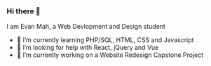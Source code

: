 ### Hi there 👋

I am Evan Mah, a Web Devlopment and Design student
- 🌱 I’m currently learning PHP/SQL, HTML, CSS and Javascript
- 🤔 I’m looking for help with React, jQuery and Vue
-  🔭 I’m currently working on a Website Redesign Capstone Project


<!--
**evanmah88/evanmah88** is a ✨ _special_ ✨ repository because its `README.md` (this file) appears on your GitHub profile.

Here are some ideas to get you started:

- 🔭 I’m currently working on ...
- 🌱 I’m currently learning ...
- 👯 I’m looking to collaborate on ...
- 🤔 I’m looking for help with ...
- 💬 Ask me about ...
- 📫 How to reach me: ...
- 😄 Pronouns: ...
- ⚡ Fun fact: ...
-->
